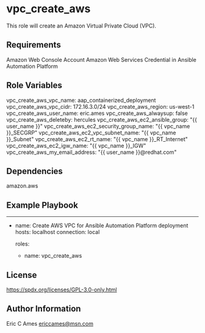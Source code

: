 vpc_create_aws
=========

This role will create an Amazon Virtual Private Cloud (VPC).

Requirements
------------

Amazon Web Console Account
Amazon Web Services Credential in Ansible Automation Platform

Role Variables
--------------

vpc_create_aws_vpc_name: aap_containerized_deployment
vpc_create_aws_vpc_cidr: 172.16.3.0/24
vpc_create_aws_region: us-west-1
vpc_create_aws_user_name: eric.ames
vpc_create_aws_alwaysup: false
vpc_create_aws_deleteby: hercules
vpc_create_aws_ec2_ansible_group: "{{ user_name }}"
vpc_create_aws_ec2_security_group_name: "{{ vpc_name }}_SECGRP"
vpc_create_aws_ec2_vpc_subnet_name: "{{ vpc_name }}_Subnet"
vpc_create_aws_ec2_rt_name: "{{ vpc_name }}_RT_Internet"
vpc_create_aws_ec2_igw_name: "{{ vpc_name }}_IGW"
vpc_create_aws_my_email_address: "{{ user_name }}@redhat.com"

Dependencies
------------

amazon.aws

Example Playbook
----------------

---
- name: Create AWS VPC for Ansible Automation Platform deployment
  hosts: localhost
  connection: local

  roles:

    - name: vpc_create_aws

License
-------

https://spdx.org/licenses/GPL-3.0-only.html

Author Information
------------------

Eric C Ames
ericcames@msn.com
